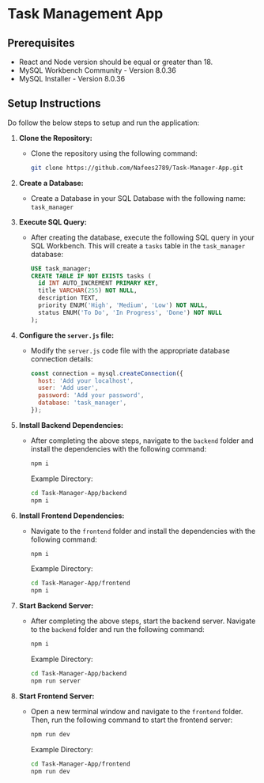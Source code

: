 # Task Management App

## Prerequisites

- React and Node version should be equal or greater than 18.
- MySQL Workbench Community - Version 8.0.36
- MySQL Installer - Version 8.0.36

## Setup Instructions

Do follow the below steps to setup and run the application:

1. **Clone the Repository:**

   - Clone the repository using the following command:

     ```bash
     git clone https://github.com/Nafees2789/Task-Manager-App.git
     ```

2. **Create a Database:**

   - Create a Database in your SQL Database with the following name: `task_manager`

3. **Execute SQL Query:**

   - After creating the database, execute the following SQL query in your SQL Workbench. This will create a `tasks` table in the `task_manager` database:

     ```sql
     USE task_manager;
     CREATE TABLE IF NOT EXISTS tasks (
       id INT AUTO_INCREMENT PRIMARY KEY,
       title VARCHAR(255) NOT NULL,
       description TEXT,
       priority ENUM('High', 'Medium', 'Low') NOT NULL,
       status ENUM('To Do', 'In Progress', 'Done') NOT NULL
     );
     ```

4. **Configure the `server.js` file:**

   - Modify the `server.js` code file with the appropriate database connection details:

     ```javascript
     const connection = mysql.createConnection({
       host: 'Add your localhost',
       user: 'Add user',
       password: 'Add your password',
       database: 'task_manager',
     });
     ```

5. **Install Backend Dependencies:**

   - After completing the above steps, navigate to the `backend` folder and install the dependencies with the following command:

     ```bash
     npm i
     ```

     Example Directory:

     ```bash
     cd Task-Manager-App/backend
     npm i
     ```

6. **Install Frontend Dependencies:**

   - Navigate to the `frontend` folder and install the dependencies with the following command:

     ```bash
     npm i
     ```

     Example Directory:

     ```bash
     cd Task-Manager-App/frontend
     npm i
     ```

7. **Start Backend Server:**

   - After completing the above steps, start the backend server. Navigate to the `backend` folder and run the following command:

     ```bash
     npm i
     ```

     Example Directory:

     ```bash
     cd Task-Manager-App/backend
     npm run server
     ```

8. **Start Frontend Server:**

   - Open a new terminal window and navigate to the `frontend` folder. Then, run the following command to start the frontend server:

     ```bash
     npm run dev
     ```

     Example Directory:

     ```bash
     cd Task-Manager-App/frontend
     npm run dev
     ```
